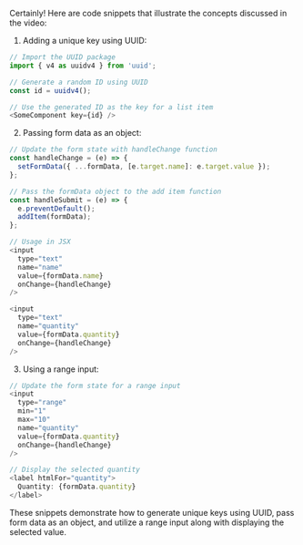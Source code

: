 Certainly! Here are code snippets that illustrate the concepts discussed in the video:

1. Adding a unique key using UUID:

```javascript
// Import the UUID package
import { v4 as uuidv4 } from 'uuid';

// Generate a random ID using UUID
const id = uuidv4();

// Use the generated ID as the key for a list item
<SomeComponent key={id} />
```

2. Passing form data as an object:

```javascript
// Update the form state with handleChange function
const handleChange = (e) => {
  setFormData({ ...formData, [e.target.name]: e.target.value });
};

// Pass the formData object to the add item function
const handleSubmit = (e) => {
  e.preventDefault();
  addItem(formData);
};

// Usage in JSX
<input
  type="text"
  name="name"
  value={formData.name}
  onChange={handleChange}
/>

<input
  type="text"
  name="quantity"
  value={formData.quantity}
  onChange={handleChange}
/>
```

3. Using a range input:

```javascript
// Update the form state for a range input
<input
  type="range"
  min="1"
  max="10"
  name="quantity"
  value={formData.quantity}
  onChange={handleChange}
/>

// Display the selected quantity
<label htmlFor="quantity">
  Quantity: {formData.quantity}
</label>
```

These snippets demonstrate how to generate unique keys using UUID, pass form data as an object, and utilize a range input along with displaying the selected value.